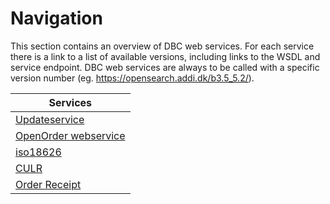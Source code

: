# Navigation

This section contains an overview of DBC web services. For each service
there is a link to a list of available versions, including links to the
WSDL and service endpoint. DBC web services are always to be called with a
specific version number (eg. https://opensearch.addi.dk/b3.5_5.2/).

| Services                                              |
|-------------------------------------------------------| 
| [Updateservice](updateservice/Home.md)                |
| [OpenOrder webservice](OpenOrder-webservice/Home.md)  |
| [iso18626](iso18636/Home.md)                          |
| [CULR](culrservice/Home.md)                           |
| [Order Receipt](orderreceipt/Home.md)                 |
